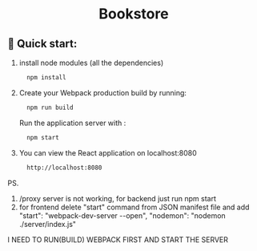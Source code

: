 <h1 align="center">
Bookstore
</h1>

## 🚀 Quick start:

1.  install node modules (all the dependencies)

    ```sh
      npm install
    ```
    
2. Create your Webpack production build by running:

    ```sh
      npm run build
    ```
    
    Run the application server with :
     ```sh
       npm start
    ```
    
    
3. You can view the React application on localhost:8080

    ```sh
      http://localhost:8080
    ```


PS. 
1. /proxy server is not working, for backend just 
        run npm start
2. for frontend delete "start" command from JSON manifest file and add
 "start": "webpack-dev-server --open",
    "nodemon": "nodemon ./server/index.js"
    
I NEED TO RUN(BUILD) WEBPACK FIRST AND START THE SERVER

 


